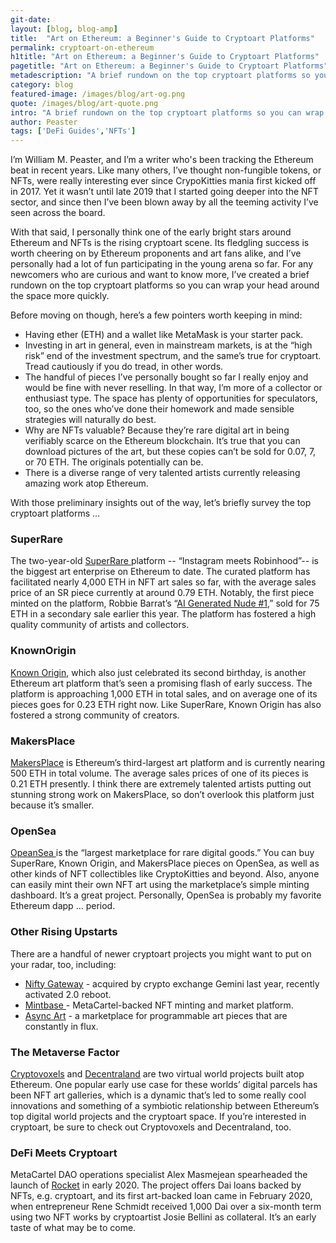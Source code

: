 ```yaml
---
git-date:
layout: [blog, blog-amp]
title:  "Art on Ethereum: a Beginner's Guide to Cryptoart Platforms"
permalink: cryptoart-on-ethereum
h1title: "Art on Ethereum: a Beginner's Guide to Cryptoart Platforms"
pagetitle: "Art on Ethereum: a Beginner's Guide to Cryptoart Platforms"
metadescription: "A brief rundown on the top cryptoart platforms so you can wrap your head around the space more quickly"
category: blog
featured-image: /images/blog/art-og.png
quote: /images/blog/art-quote.png
intro: "A brief rundown on the top cryptoart platforms so you can wrap your head around the space more quickly"
author: Peaster
tags: ['DeFi Guides','NFTs']
---
```


I’m William M. Peaster, and I’m a writer who's been tracking the Ethereum beat in recent years. Like many others, I’ve thought non-fungible tokens, or NFTs, were really interesting ever since CrypoKitties mania first kicked off in 2017. Yet it wasn’t until late 2019 that I started going deeper into the NFT sector, and since then I’ve been blown away by all the teeming activity I’ve seen across the board.

With that said, I personally think one of the early bright stars around Ethereum and NFTs is the rising cryptoart scene. Its fledgling success is worth cheering on by Ethereum proponents and art fans alike, and I’ve personally had a lot of fun participating in the young arena so far. For any newcomers who are curious and want to know more, I’ve created a brief rundown on the top cryptoart platforms so you can wrap your head around the space more quickly.

Before moving on though, here’s a few pointers worth keeping in mind:  

*   Having ether (ETH) and a wallet like MetaMask is your starter pack.  
*   Investing in art in general, even in mainstream markets, is at the “high risk” end of the investment spectrum, and the same’s true for cryptoart. Tread cautiously if you do tread, in other words.
*   The handful of pieces I’ve personally bought so far I really enjoy and would be fine with never reselling. In that way, I’m more of a collector or enthusiast type. The space has plenty of opportunities for speculators, too, so the ones who’ve done their homework and made sensible strategies will naturally do best.
*   Why are NFTs valuable? Because they’re rare digital art in being verifiably scarce on the Ethereum blockchain. It’s true that you can download pictures of the art, but these copies can’t be sold for 0.07, 7, or 70 ETH. The originals potentially can be.
*   There is a diverse range of very talented artists currently releasing amazing work atop Ethereum.

With those preliminary insights out of the way, let’s briefly survey the top cryptoart platforms …

### SuperRare

The two-year-old [SuperRare ](https://superrare.co/)platform -- “Instagram meets Robinhood”-- is the biggest art enterprise on Ethereum to date. The curated platform has facilitated nearly 4,000 ETH in NFT art sales so far, with the average sales price of an SR piece currently at around 0.79 ETH. Notably, the first piece minted on the platform, Robbie Barrat’s “[AI Generated Nude #1](https://superrare.co/artwork/ai-generated-nude-portrait-1-1),” sold for 75 ETH in a secondary sale earlier this year. The platform has fostered a high quality community of artists and collectors.

### KnownOrigin

[Known Origin](https://knownorigin.io/), which also just celebrated its second birthday, is another Ethereum art platform that’s seen a promising flash of early success. The platform is approaching 1,000 ETH in total sales, and on average one of its pieces goes for 0.23 ETH right now. Like SuperRare, Known Origin has also fostered a strong community of creators.

### MakersPlace

[MakersPlace](https://makersplace.com/) is Ethereum’s third-largest art platform and is currently nearing 500 ETH in total volume. The average sales prices of one of its pieces is 0.21 ETH presently. I think there are extremely talented artists putting out stunning strong work on MakersPlace, so don’t overlook this platform just because it’s smaller.

### OpenSea

[OpeanSea ](https://opensea.io/)is the “largest marketplace for rare digital goods.” You can buy SuperRare, Known Origin, and MakersPlace pieces on OpenSea, as well as other kinds of NFT collectibles like CryptoKitties and beyond. Also, anyone can easily mint their own NFT art using the marketplace’s simple minting dashboard. It’s a great project. Personally, OpenSea is probably my favorite Ethereum dapp … period.

### Other Rising Upstarts

There are a handful of newer cryptoart projects you might want to put on your radar, too, including:

*   [Nifty Gateway](https://niftygateway.com/) - acquired by crypto exchange Gemini last year, recently activated 2.0 reboot.
*   [Mintbase ](https://mintbase.io/)- MetaCartel-backed NFT minting and market platform.
*   [Async Art](https://async.art/) - a marketplace for programmable art pieces that are constantly in flux.

### The Metaverse Factor

[Cryptovoxels](https://www.cryptovoxels.com/) and [Decentraland](https://decentraland.org/) are two virtual world projects built atop Ethereum. One popular early use case for these worlds’ digital parcels has been NFT art galleries, which is a dynamic that’s led to some really cool innovations and something of a symbiotic relationship between Ethereum’s top digital world projects and the cryptoart space. If you’re interested in cryptoart, be sure to check out Cryptovoxels and Decentraland, too.

### DeFi Meets Cryptoart

MetaCartel DAO operations specialist Alex Masmejean spearheaded the launch of [Rocket](https://twitter.com/RocketNFT) in early 2020. The project offers Dai loans backed by NFTs, e.g. cryptoart, and its first art-backed loan came in February 2020, when entrepreneur Rene Schmidt received 1,000 Dai over a six-month term using two NFT works by cryptoartist Josie Bellini as collateral. It’s an early taste of what may be to come.
